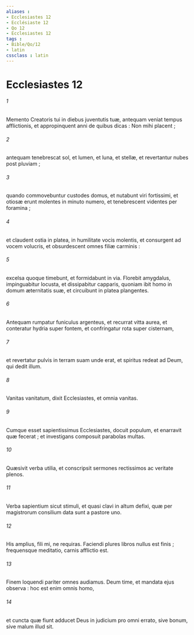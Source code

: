```yaml
---
aliases : 
- Ecclesiastes 12
- Ecclésiaste 12
- Qo 12
- Ecclesiastes 12
tags : 
- Bible/Qo/12
- latin
cssclass : latin
---
```


# Ecclesiastes 12

###### 1
Memento Creatoris tui in diebus juventutis tuæ, antequam veniat tempus afflictionis, et appropinquent anni de quibus dicas : Non mihi placent ;
###### 2
antequam tenebrescat sol, et lumen, et luna, et stellæ, et revertantur nubes post pluviam ;
###### 3
quando commovebuntur custodes domus, et nutabunt viri fortissimi, et otiosæ erunt molentes in minuto numero, et tenebrescent videntes per foramina ;
###### 4
et claudent ostia in platea, in humilitate vocis molentis, et consurgent ad vocem volucris, et obsurdescent omnes filiæ carminis :
###### 5
excelsa quoque timebunt, et formidabunt in via. Florebit amygdalus, impinguabitur locusta, et dissipabitur capparis, quoniam ibit homo in domum æternitatis suæ, et circuibunt in platea plangentes.
###### 6
Antequam rumpatur funiculus argenteus, et recurrat vitta aurea, et conteratur hydria super fontem, et confringatur rota super cisternam,
###### 7
et revertatur pulvis in terram suam unde erat, et spiritus redeat ad Deum, qui dedit illum.
###### 8
Vanitas vanitatum, dixit Ecclesiastes, et omnia vanitas.
###### 9
Cumque esset sapientissimus Ecclesiastes, docuit populum, et enarravit quæ fecerat ; et investigans composuit parabolas multas.
###### 10
Quæsivit verba utilia, et conscripsit sermones rectissimos ac veritate plenos.
###### 11
Verba sapientium sicut stimuli, et quasi clavi in altum defixi, quæ per magistrorum consilium data sunt a pastore uno.
###### 12
His amplius, fili mi, ne requiras. Faciendi plures libros nullus est finis ; frequensque meditatio, carnis afflictio est.
###### 13
Finem loquendi pariter omnes audiamus. Deum time, et mandata ejus observa : hoc est enim omnis homo,
###### 14
et cuncta quæ fiunt adducet Deus in judicium pro omni errato, sive bonum, sive malum illud sit.
